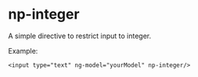 # np-integer
A simple directive to restrict input to integer.

Example:
```
<input type="text" ng-model="yourModel" np-integer/>
```

